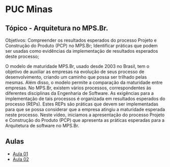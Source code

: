 # PUC Minas

## Tópico - Arquitetura no MPS.Br. 

Objetivos:
  Compreender os resultados esperados do processo Projeto e Construção do Produto (PCP) no MPS.Br;
  Identificar práticas que podem ser usadas como evidências da implementação de resultados esperados deste processo;

O modelo de maturidade MPS.Br, usado desde 2003 no Brasil, tem o objetivo de auxiliar as empresas na evolução de seus processo de desenvolvimento, criando um caminho que possa ser trilhado pelas mesmas. Além disso, o modelo permite a comparação da maturidade entre empresas. No MPS.Br, existem vários processos, correspondentes às diferentes disciplinas da Engenharia de Software. As exigências para a implementação de tais processos é organizada em resultados esperados do processo (REPs). Estes REPs são práticas que devem ser implementadas para que se possa considerar que a empresa atingiu a maturidade esperada neste processo. Neste vídeo, iniciamos a apresentação do processo Projeto e Construção do Produto (PCP) que apresenta as práticas esperadas para a Arquitetura de software no MPS.Br.


## Aulas
  - [Aula 01](./aula-01/readme.md)
  - [Aula 02](./aula-02/readme.md)